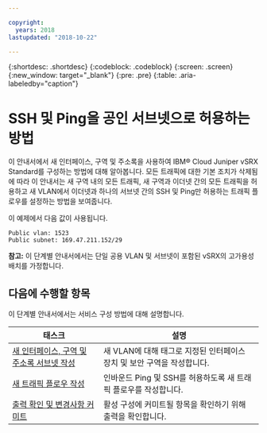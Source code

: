 ```yaml
---

copyright:
  years: 2018
lastupdated: "2018-10-22"

---
```


{:shortdesc: .shortdesc}
{:codeblock: .codeblock}
{:screen: .screen}
{:new_window: target="_blank"}
{:pre: .pre}
{:table: .aria-labeledby="caption"}

# SSH 및 Ping을 공인 서브넷으로 허용하는 방법
이 안내서에서 새 인터페이스, 구역 및 주소록을 사용하여 IBM® Cloud Juniper vSRX Standard를 구성하는 방법에 대해 알아봅니다. 모든 트래픽에 대한 기본 조치가 삭제됨에 따라 이 안내서는 새 구역 내의 모든 트래픽, 새 구역과 이더넷 간의 모든 트래픽을 허용하고 새 VLAN에서 이더넷과 하나의 서브넷 간의 SSH 및 Ping만 허용하는 트래픽 플로우를 설정하는 방법을 보여줍니다.

이 예제에서 다음 값이 사용됩니다.
```
Public vlan: 1523
Public subnet: 169.47.211.152/29
```

**참고:** 이 단계별 안내서에서는 단일 공용 VLAN 및 서브넷이 포함된 vSRX의 고가용성 배치를 가정합니다. 

## 다음에 수행할 항목

이 단계별 안내서에서는 서비스 구성 방법에 대해 설명합니다. 

태스크 |설명
------------- | -------------
[새 인터페이스, 구역 및 주소록 서브넷 작성](ssh-create-interface.html) | 새 VLAN에 대해 태그로 지정된 인터페이스 장치 및 보안 구역을 작성합니다. 
[새 트래픽 플로우 작성](ssh-create-flows.html) | 인바운드 Ping 및 SSH를 허용하도록 새 트래픽 플로우를 작성합니다. 
[출력 확인 및 변경사항 커미트](ssh-check-output.html) | 활성 구성에 커미트될 항목을 확인하기 위해 출력을 확인합니다. 
